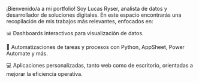 ¡Bienvenido/a a mi portfolio!
Soy Lucas Ryser, analista de datos y desarrollador de soluciones digitales. En este espacio encontrarás una recopilación de mis trabajos más relevantes, enfocados en:

📊 Dashboards interactivos para visualización de datos.

🤖 Automatizaciones de tareas y procesos con Python, AppSheet, Power Automate y más.

💻 Aplicaciones personalizadas, tanto web como de escritorio, orientadas a mejorar la eficiencia operativa.
